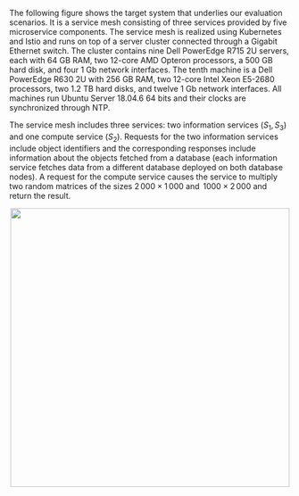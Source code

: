The following figure shows the target system that underlies our evaluation scenarios. It is a service mesh consisting of three services provided by five microservice components. 
The service mesh is realized using Kubernetes and Istio and runs on top of a server cluster connected through a Gigabit Ethernet switch. 
The cluster contains nine Dell PowerEdge R715 2U servers, each with $64$ GB RAM, two 12-core AMD Opteron processors, a 500 GB hard disk, and four 1 Gb network interfaces. 
The tenth machine is a Dell PowerEdge R630 2U with 256 GB RAM, two 12-core Intel Xeon E5-2680 processors, two $1.2$ TB hard disks, and twelve 1 Gb network interfaces. 
All machines run Ubuntu Server 18.04.6 64 bits and their clocks are synchronized through NTP.

The service mesh includes three services: two information services ($S_1, S_3$) and one compute service ($S_2$). 
Requests for the two information services include object identifiers and the corresponding responses include information about the objects fetched from a database (each information service fetches data from a different database deployed on both database nodes). A request for the compute service causes the service to multiply two random matrices of the sizes $2\,000\times1\,000$ and $\,1000\times 2\,000$ and return the result.

<p align="center">
<img src="https://github.com/foroughsh/online_policy_adaptation_using_rollout/blob/main/documentation/images/microservice.png" width="500"/>
</p>
